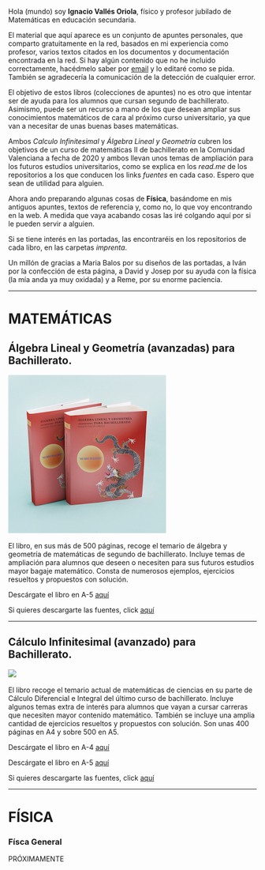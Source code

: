 Hola (mundo) soy **Ignacio Vallés Oriola**, físico y profesor jubilado de Matemáticas en educación secundaria.

El material que aquí aparece es un conjunto de apuntes personales, que comparto gratuitamente en la red, basados en mi experiencia como profesor, varios textos citados en los documentos y documentación encontrada en la red. Si hay algún contenido que no he incluido correctamente, hacédmelo saber por [email](mailto:ignaciovallesoriola@gmail.com) y lo editaré como se pida.  También se agradecería la comunicación de la detección de cualquier error.

El objetivo de estos libros (colecciones de apuntes) no es otro que intentar ser de ayuda para los alumnos que cursan segundo de bachillerato. Asimismo, puede ser un recurso a mano de los que desean ampliar sus conocimientos matemáticos de cara al próximo curso universitario, ya que van a necesitar de unas buenas bases matemáticas.

Ambos *Calculo Infinitesimal*  y *Álgebra Lineal y Geometría* cubren los objetivos de un curso de matemáticas II de bachillerato en la Comunidad Valenciana a fecha de 2020 y ambos llevan unos temas de ampliación para los futuros estudios universitarios, como se explica en los *read.me* de los repositorios a los que conducen los links *fuentes* en cada caso. Espero que sean de utilidad para alguien.

Ahora ando preparando algunas cosas de **Física**, basándome en mis antiguos apuntes, textos de referencia y, como no, lo que voy encontrando en la web. A medida que vaya acabando cosas las iré colgando aquí por si le pueden servir a alguien.

Si se tiene interés en las portadas, las encontraréis en los repositorios de cada libro, en las carpetas *imprenta*.

Un millón de gracias a Maria Balos por su diseños de las portadas, a Iván por la confección de esta página, a David y Josep por su ayuda con la física (la mía anda ya muy oxidada) y a Reme, por su enorme paciencia.

___________

# MATEMÁTICAS

## Álgebra Lineal y Geometría (avanzadas) para Bachillerato.

![](https://github.com/igvaori/algebra-geometria/blob/master/IMPRENTA/muestra.jpg?raw=true)

El libro, en sus más de 500 páginas, recoge el temario de álgebra y geometría de matemáticas de segundo de bachillerato. Incluye temas de ampliación para alumnos que deseen o necesiten para sus futuros estudios mayor bagaje matemático. Consta de numerosos ejemplos, ejercicios resueltos y propuestos con solución.

Descárgate el libro en A-5 [aquí](https://github.com/igvaori/algebra-geometria/raw/master/ALGEBRA-LINEAL-Y-GEOMETRIA-A5.pdf?raw=true)

Si quieres descargarte las fuentes, click [aquí](https://github.com/igvaori/algebra-geometria)

__________


## Cálculo Infinitesimal (avanzado) para Bachillerato.

![](https://github.com/igvaori/calculo-infinitesimal/blob/master/IMPRENTA/muestra.jpg?raw=true)

El libro recoge el temario actual de matemáticas de ciencias en su parte de Cálculo Diferencial e Integral del último curso de bachillerato. Incluye algunos temas extra de interés para alumnos que vayan a cursar carreras que necesiten mayor contenido matemático. También se incluye una amplia cantidad de ejercicios resueltos y propuestos con solución. Son unas 400 páginas en A4 y sobre 500 en A5.

Descárgate el libro en A-4 [aquí](https://github.com/igvaori/calculo-infinitesimal/raw/master/CalculoInfinitesinalNacho.pdf?raw=true)

Descárgate el libro en A-5 [aquí](https://github.com/igvaori/calculo-infinitesimal/raw/master/CalculoInfinitesinalNacho-A5.pdf?raw=true)

Si quieres descargarte las fuentes, click [aquí](https://github.com/igvaori/calculo-infinitesimal)

____________


# FÍSICA

### Físca General 

PRÓXIMAMENTE


<!---
El propósito de este libro (conjunto de apuntes) no es otro que refrescar mis recuerdos de la carrero, por ello empiezo por *física general* e iré añadiendo otros. Me decido a compartirlo por si le es útil a alguien.
-->
